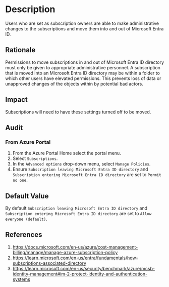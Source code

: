 # Description

Users who are set as subscription owners are able to make administrative changes to the subscriptions and move them into and out of Microsoft Entra ID.

## Rationale

Permissions to move subscriptions in and out of Microsoft Entra ID directory must only be given to appropriate administrative personnel. A subscription that is moved into an Microsoft Entra ID directory may be within a folder to which other users have elevated permissions. This prevents loss of data or unapproved changes of the objects within by potential bad actors.

## Impact

Subscriptions will need to have these settings turned off to be moved.

## Audit

### From Azure Portal

1. From the Azure Portal Home select the portal menu.
2. Select `Subscriptions`.
3. In the `Advanced options` drop-down menu, select `Manage Policies`.
4. Ensure `Subscription leaving Microsoft Entra ID directory` and `Subscription entering Microsoft Entra ID directory` are set to `Permit no one`.

## Default Value

By default `Subscription leaving Microsoft Entra ID directory` and `Subscription entering Microsoft Entra ID directory` are set to `Allow everyone (default)`.

## References

1. <https://docs.microsoft.com/en-us/azure/cost-management-billing/manage/manage-azure-subscription-policy>
2. <https://learn.microsoft.com/en-us/entra/fundamentals/how-subscriptions-associated-directory>
3. <https://learn.microsoft.com/en-us/security/benchmark/azure/mcsb-identity-management#im-2-protect-identity-and-authentication-systems>
